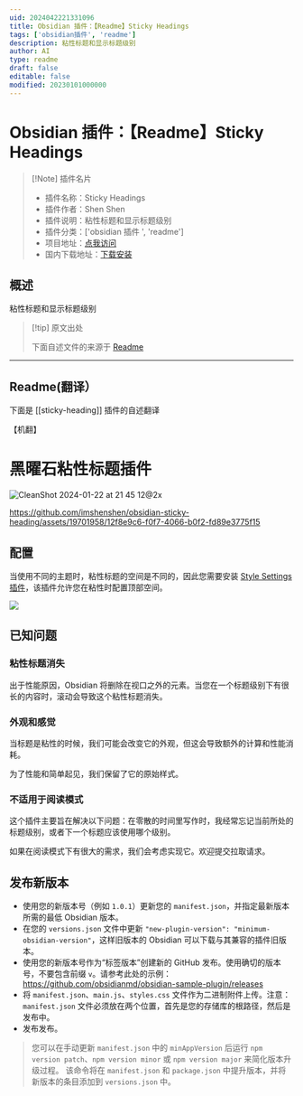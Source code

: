 ```yaml
---
uid: 2024042221331096
title: Obsidian 插件：【Readme】Sticky Headings
tags: ['obsidian插件', 'readme']
description: 粘性标题和显示标题级别
author: AI
type: readme
draft: false
editable: false
modified: 20230101000000
---
```


# Obsidian 插件：【Readme】Sticky Headings

> [!Note] 插件名片
> - 插件名称：Sticky Headings
> - 插件作者：Shen Shen
> - 插件说明：粘性标题和显示标题级别
> - 插件分类：['obsidian 插件 ', 'readme']
> - 项目地址：[点我访问](https://github.com/imshenshen/obsidian-sticky-heading)
> - 国内下载地址：[下载安装](https://pkmer.cn/products/plugin/pluginMarket/?sticky-heading)

## 概述

粘性标题和显示标题级别

> [!tip] 原文出处
>
>下面自述文件的来源于 [Readme](https://ghproxy.net/https://raw.githubusercontent.com/imshenshen/obsidian-sticky-heading/main/README.md)

---

## Readme(翻译）

下面是 [[sticky-heading]] 插件的自述翻译

【机翻】

# 黑曜石粘性标题插件

![CleanShot 2024-01-22 at 21 45 12@2x](https://cdn.pkmer.cn/covers/sticky-heading_1_0.png!pkmer)

<https://github.com/imshenshen/obsidian-sticky-heading/assets/19701958/12f8e9c6-f0f7-4066-b0f2-fd89e3775f15>

## 配置

当使用不同的主题时，粘性标题的空间是不同的，因此您需要安装 [Style Settings插件](https://github.com/mgmeyers/obsidian-style-settings)，该插件允许您在粘性时配置顶部空间。

![](https://cdn.pkmer.cn/covers/sticky-heading_1_1.png!pkmer)

## 已知问题

### 粘性标题消失

出于性能原因，Obsidian 将删除在视口之外的元素。当您在一个标题级别下有很长的内容时，滚动会导致这个粘性标题消失。

### 外观和感觉

当标题是粘性的时候，我们可能会改变它的外观，但这会导致额外的计算和性能消耗。

为了性能和简单起见，我们保留了它的原始样式。

### 不适用于阅读模式

这个插件主要旨在解决以下问题：在零散的时间里写作时，我经常忘记当前所处的标题级别，或者下一个标题应该使用哪个级别。

如果在阅读模式下有很大的需求，我们会考虑实现它。欢迎提交拉取请求。

## 发布新版本

- 使用您的新版本号（例如 `1.0.1`）更新您的 `manifest.json`，并指定最新版本所需的最低 Obsidian 版本。
- 在您的 `versions.json` 文件中更新 `"new-plugin-version": "minimum-obsidian-version"`，这样旧版本的 Obsidian 可以下载与其兼容的插件旧版本。
- 使用您的新版本号作为“标签版本”创建新的 GitHub 发布。使用确切的版本号，不要包含前缀 `v`。请参考此处的示例：<https://github.com/obsidianmd/obsidian-sample-plugin/releases>
- 将 `manifest.json`、`main.js`、`styles.css` 文件作为二进制附件上传。注意：`manifest.json` 文件必须放在两个位置，首先是您的存储库的根路径，然后是发布中。
- 发布发布。

> 您可以在手动更新 `manifest.json` 中的 `minAppVersion` 后运行 `npm version patch`、`npm version minor` 或 `npm version major` 来简化版本升级过程。
> 该命令将在 `manifest.json` 和 `package.json` 中提升版本，并将新版本的条目添加到 `versions.json` 中。